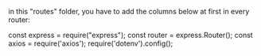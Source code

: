 in this "routes" folder, you have to add the columns below at first in every router:

const express = require("express");
const router = express.Router();
const axios = require('axios');
require('dotenv').config();
